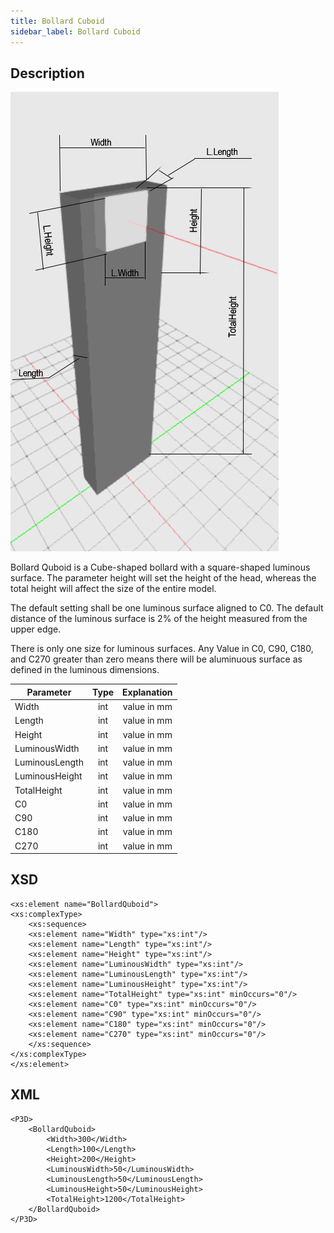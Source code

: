 ```yaml
---
title: Bollard Cuboid
sidebar_label: Bollard Cuboid
---
```


## Description

![Bollard Quboid](./doc_images/BollardQuboid.PNG) 

Bollard Quboid is a Cube-shaped bollard with a square-shaped luminous surface. The parameter height will set the height of the head, whereas the total height will affect the size of the entire model.

The default setting shall be one luminous surface aligned to C0. The default distance of the luminous surface is 2% of the height measured from the upper edge.

There is only one size for luminous surfaces. Any Value in C0, C90, C180, and C270 greater than zero means there will be aluminuous surface as defined in the luminous dimensions.

| Parameter| Type | Explanation |
|----------|:--:|:-:|
| Width | int |  value in mm  |
| Length | int |value in mm|
| Height | int | value in mm |
| LuminousWidth | int |  value in mm |
| LuminousLength | int | value in mm |
| LuminousHeight | int |  value in mm |
| TotalHeight | int |  value in mm  |
| C0 | int |value in mm|
| C90 | int | value in mm |
| C180 | int |  value in mm |
| C270 | int | value in mm |

## XSD       
	<xs:element name="BollardQuboid">
	<xs:complexType>
		<xs:sequence>
		<xs:element name="Width" type="xs:int"/>
		<xs:element name="Length" type="xs:int"/>
		<xs:element name="Height" type="xs:int"/>
		<xs:element name="LuminousWidth" type="xs:int"/>
		<xs:element name="LuminousLength" type="xs:int"/>
		<xs:element name="LuminousHeight" type="xs:int"/>
		<xs:element name="TotalHeight" type="xs:int" minOccurs="0"/>
		<xs:element name="C0" type="xs:int" minOccurs="0"/>
		<xs:element name="C90" type="xs:int" minOccurs="0"/>
		<xs:element name="C180" type="xs:int" minOccurs="0"/>
		<xs:element name="C270" type="xs:int" minOccurs="0"/>
		</xs:sequence>
	</xs:complexType>
	</xs:element>

## XML
	<P3D>
		<BollardQuboid>
			<Width>300</Width>
			<Length>100</Length>
			<Height>200</Height>
			<LuminousWidth>50</LuminousWidth>
			<LuminousLength>50</LuminousLength>
			<LuminousHeight>50</LuminousHeight>
			<TotalHeight>1200</TotalHeight>
		</BollardQuboid>
	</P3D>